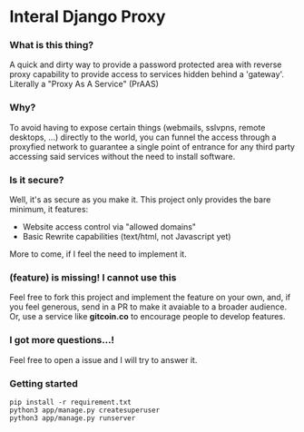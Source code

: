 # Interal Django Proxy

### What is this thing?
A quick and dirty way to provide a password protected area with reverse proxy capability to provide access to services hidden behind a 'gateway'.
Literally a "Proxy As A Service" (PrAAS)

### Why?
To avoid having to expose certain things (webmails, sslvpns, remote desktops, ...) directly to the world, you can funnel the access through a proxyfied network to guarantee a single point of entrance for any third party accessing said services without the need to install software.

### Is it secure?
Well, it's as secure as you make it. This project only provides the bare minimum, it features:

- Website access control via "allowed domains"
- Basic Rewrite capabilities (text/html, not Javascript yet)

More to come, if I feel the need to implement it.

### (feature) is missing! I cannot use this
Feel free to fork this project and implement the feature on your own, and, if you feel generous, send in a PR to make it avaiable to a broader audience.
Or, use a service like **gitcoin.co** to encourage people to develop features.

### I got more questions...!
Feel free to open a issue and I will try to answer it.

### Getting started

```
pip install -r requirement.txt
python3 app/manage.py createsuperuser
python3 app/manage.py runserver
```